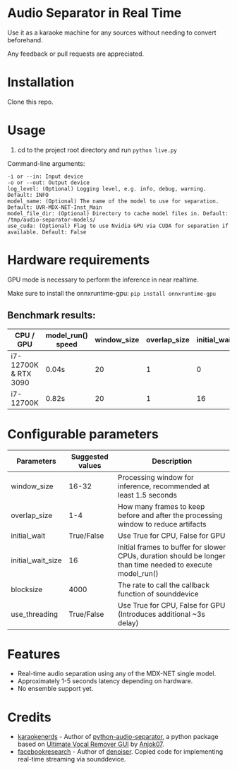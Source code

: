# Audio Separator in Real Time

Use it as a karaoke machine for any sources without needing to convert beforehand.

Any feedback or pull requests are appreciated.

# Installation

Clone this repo.

# Usage

1. cd to the project root directory and run `python live.py`

Command-line arguments:
```
-i or --in: Input device
-o or --out: Output device
log_level: (Optional) Logging level, e.g. info, debug, warning. Default: INFO
model_name: (Optional) The name of the model to use for separation. Default: UVR-MDX-NET-Inst_Main
model_file_dir: (Optional) Directory to cache model files in. Default: /tmp/audio-separator-models/
use_cuda: (Optional) Flag to use Nvidia GPU via CUDA for separation if available. Default: False
```

# Hardware requirements

GPU mode is necessary to perform the inference in near realtime.

Make sure to install the onnxruntime-gpu:
`pip install onnxruntime-gpu`

## Benchmark results:

| CPU / GPU            | model_run() speed | window_size | overlap_size | initial_wait_size | block_size | sample_rate | Theoretical latency |
| -------------------- | ----------------- | ----------- | ------------ | ----------------- | ---------- | ----------- | ------------------- |
| i7-12700K & RTX 3090 | 0.04s             | 20          | 1            | 0                 | 4000       | 48000       | 1.75s               |
| i7-12700K            | 0.82s             | 20          | 1            | 16                | 4000       | 48000       | 3.08s               |

# Configurable parameters

| Parameters        | Suggested values | Description                                                                                                 |
| ----------------- | ---------------- | ----------------------------------------------------------------------------------------------------------- |
| window_size       | 16-32            | Processing window for inference, recommended at least 1.5 seconds                                           |
| overlap_size      | 1-4              | How many frames to keep before and after the processing window to reduce artifacts                          |
| initial_wait      | True/False       | Use True for CPU, False for GPU                                                                             |
| initial_wait_size | 16               | Initial frames to buffer for slower CPUs, duration should be longer than time needed to execute model_run() |
| blocksize         | 4000             | The rate to call the callback function of sounddevice                                                       |
| use_threading     | True/False       | Use True for CPU, False for GPU (Introduces additional ~3s delay)                                           |

# Features

- Real-time audio separation using any of the MDX-NET single model.
- Approximately 1-5 seconds latency depending on hardware.
- No ensemble support yet.

# Credits

- [karaokenerds](https://github.com/karaokenerds) - Author of [python-audio-separator](https://github.com/karaokenerds/python-audio-separator), a python package based on [Ultimate Vocal Remover GUI](https://github.com/Anjok07/ultimatevocalremovergui) by [Anjok07](https://github.com/Anjok07).
- [facebookresearch](https://github.com/facebookresearch) - Author of [denoiser](https://github.com/facebookresearch/denoiser). Copied code for implementing real-time streaming via sounddevice.
